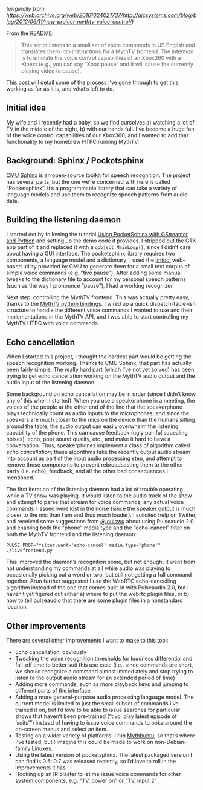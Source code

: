 <!--
.. title: New project: MythTV voice control
.. slug: mythtv-voice-control
.. date: 2013-08-22 12:00:00 UTC-07:00
.. tags:
.. category: mythtv
.. link:
.. description:
.. type: text
-->

_(originally from https://web.archive.org/web/20161024021737/http://ajcsystems.com/blog/blog/2012/06/11/new-project-mythtv-voice-control/)_

From the [README](https://github.com/handyman5/mythtv-vc):

> This script listens to a small set of voice commands in US English and translates them into instructions for a MythTV frontend. The intention is to emulate the voice control capabilities of an Xbox360 with a Kinect (e.g., you can say “Xbox pause” and it will cause the currently playing video to pause).

This post will detail some of the process I’ve gone through to get this working as far as it is, and what’s left to do.

<!-- TEASER_END -->

Initial idea
------------

My wife and I recently had a baby, so we find ourselves a) watching a lot of TV in the middle of the night, b) with our hands full. I’ve become a huge fan of the voice control capabilities of our Xbox360, and I wanted to add that functionality to my homebrew HTPC running MythTV.

Background: Sphinx / Pocketsphinx
---------------------------------

[CMU Sphinx](https://web.archive.org/web/20161024021737/http://cmusphinx.sourceforge.net/) is an open-source toolkit for speech recognition. The project has several parts, but the one we’re concerned with here is called “Pocketsphinx”. It’s a programmable library that can take a variety of language models and use them to recognize speech patterns from audio data.

Building the listening daemon
-----------------------------

I started out by following the tutorial [Using PocketSphinx with GStreamer and Python](https://web.archive.org/web/20161024021737/http://cmusphinx.sourceforge.net/wiki/gstreamer) and setting up the demo code it provides. I stripped out the GTK app part of it and replaced it with a `gobject.MainLoop()`, since I didn’t care about having a GUI interface. The pocketsphinx library requires two components, a language model and a dictionary; I used the [lmtool](https://web.archive.org/web/20161024021737/http://www.speech.cs.cmu.edu/tools/lmtool-new.html) web-based utility provided by CMU to generate them for a small text corpus of simple voice commands (e.g. “tivo pause”). After adding some manual tweaks to the dictionary file to account for my personal speech patterns (such as the way I pronounce “pause”), I had a working recognizer.

Next step: controlling the MythTV frontend. This was actually pretty easy, thanks to the [MythTV python bindings](https://web.archive.org/web/20161024021737/http://www.mythtv.org/wiki/Python_bindings#Frontend.28host.2C_port.29). I wired up a quick dispatch-table-ish structure to handle the different voice commands I wanted to use and their implementations in the MythTV API, and I was able to start controlling my MythTV HTPC with voice commands.

Echo cancellation
-----------------

When I started this project, I thought the hardest part would be getting the speech recognition working. Thanks to CMU Sphinx, that part has actually been fairly simple. The really hard part (which I’ve not yet solved) has been trying to get echo cancellation working on the MythTV audio output and the audio input of the listening daemon.

Some background on echo cancellation may be in order (since I didn’t know any of this when I started). When you use a speakerphone in a meeting, the voices of the people at the other end of the line that the speakerphone plays technically count as audio inputs to the microphones; and since the speakers are much closer to the mics on the device than the humans sitting around the table, the audio output can easily overwhelm the listening capability of the phone. This can cause feedback (ugly painful squealing noises), echo, poor sound quality, etc., and make it hard to have a conversation. Thus, speakerphones implement a class of algorithm called _echo cancellation_; these algorithms take the recently output audio stream into account as part of the input audio processing step, and attempt to remove those components to prevent rebroadcasting them to the other party (i.e. echo), feedback, and all the other bad consequences I mentioned.

The first iteration of the listening daemon had a lot of trouble operating while a TV show was playing. It would listen to the audio track of the show and attempt to parse that stream for voice commands; any actual voice commands I issued were lost in the noise (since the speaker output is much closer to the mic than I am and thus much louder). I solicited help on Twitter, and received some suggestions from [@louiswu](https://web.archive.org/web/20161024021737/http://twitter.com/#!/louiswu) about using Pulseaudio 2.0 and enabling both the “phone” media type and the “echo-cancel” filter on both the MythTV frontend and the listening daemon:

    PULSE_PROP="filter.want='echo-cancel' media.type='phone'" ./livefrontend.py


This improved the daemon’s recognition some, but not enough; it went from not understanding my commands at all while audio was playing to occasionally picking out a word or two, but still not getting a full command together. Arun further suggested I use the WebRTC echo-cancelling algorithm instead of the one that comes built-in with Pulseaudio 2.0, but I haven’t yet figured out either a) where to put the webrtc plugin files, or b) how to tell pulseaudio that there are some plugin files in a nonstandard location.

Other improvements
------------------

There are several other improvements I want to make to this tool:

*   Echo cancellation, obviously
*   Tweaking the voice recognition thresholds for loudness differential and fall-off time to better suit this use case (i.e., since commands are short, we should recognize a command almost immediately and stop trying to listen to the output audio stream for an extended period of time)
*   Adding more commands, such as more playback keys and jumping to different parts of the interface
*   Adding a more general-purpose audio processing language model. The current model is limited to just the small subset of commands I’ve trained it on, but I’d love to be able to issue searches for particular shows that haven’t been pre-trained (“tivo, play latest episode of ‘suits'”) instead of having to issue voice commands to poke around the on-screen menus and select an item.
*   Testing on a wider variety of platforms. I run [Mythbuntu](https://web.archive.org/web/20161024021737/http://mythbuntu.org/), so that’s where I’ve tested, but I imagine this could be made to work on non-Debian-family Linuxes.
*   Using the latest version of pocketsphinx. The latest packaged version I can find is 0.5; 0.7 was released recently, so I’d love to roll in the improvements it has.
*   Hooking up an IR blaster to let me issue voice commands for other system components, e.g. “TV, power on” or “TV, input 2”
